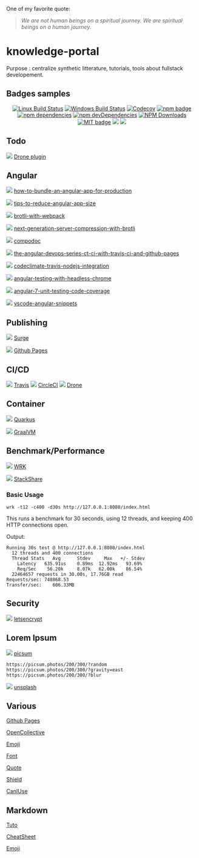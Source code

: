 One of my favorite quote:

> _We are not human beings on a spiritual journey. We are spiritual beings on a human journey._

# knowledge-portal
Purpose : centralize synthetic litterature, tutorials, tools about fullstack developement.

## Badges samples
<p align="center">
  <a href="https://travis-ci.org/tiamat-azure/angular-brotli.svg?branch=master"><img src="https://img.shields.io/travis/tiamat-azure/angular-brotli/master.svg?label=Linux%20build" alt="Linux Build Status"/></a>
  <a href="https://ci.appveyor.com/project/vogloblinsky/compodoc/branch/develop"><img src="https://img.shields.io/appveyor/ci/vogloblinsky/compodoc/develop.svg?label=Windows%20build" alt="Windows Build Status"/></a>
  <a href="https://codecov.io/gh/compodoc/compodoc"><img src="https://codecov.io/gh/compodoc/compodoc/branch/develop/graph/badge.svg" alt="Codecov"/></a>
  <a href="https://www.npmjs.com/package/@compodoc/compodoc"><img src="https://badge.fury.io/js/%40compodoc%2Fcompodoc.svg" alt="npm badge"/></a>
  <a href="https://david-dm.org/compodoc/compodoc"><img src="https://david-dm.org/compodoc/compodoc.svg" alt="npm dependencies"/></a>
  <a href="https://david-dm.org/compodoc/compodoc?type=dev"><img src="https://david-dm.org/compodoc/compodoc/dev-status.svg" alt="npm devDependencies"/></a>
  <a href="https://npmcharts.com/compare/@compodoc/compodoc?minimal=true"><img src="https://img.shields.io/npm/dm/@compodoc/compodoc.svg?style=flat" alt="NPM Downloads"/></a>
  <a href="https://opensource.org/licenses/MIT"><img src="http://img.shields.io/badge/license-MIT-brightgreen.svg" alt="MIT badge"/></a>
  <a href="#backers" alt="sponsors on Open Collective"><img src="https://opencollective.com/compodoc/backers/badge.svg" /></a> <a href="#sponsors" alt="Sponsors on Open Collective"><img src="https://opencollective.com/compodoc/sponsors/badge.svg" /></a>
</p>

## Todo

<img src="https://img.shields.io/badge/todo-docker--go--drone-success.svg" /> [Drone plugin](https://docs.drone.io/plugins/examples/golang/)

## Angular
<img src="https://img.shields.io/badge/angular-perf-success.svg" /> [how-to-bundle-an-angular-app-for-production](https://stackoverflow.com/questions/37631098/how-to-bundle-an-angular-app-for-production)

<img src="https://img.shields.io/badge/angular-perf-success.svg" /> [tips-to-reduce-angular-app-size](https://conorliv.com/tips-to-reduce-angular-app-size.html)

<img src="https://img.shields.io/badge/angular-perf-success.svg" /> [brotli-with-webpack](https://www.keycdn.com/blog/brotli-with-webpack)

<img src="https://img.shields.io/badge/angular-perf-success.svg" /> [next-generation-server-compression-with-brotli](https://www.smashingmagazine.com/2016/10/next-generation-server-compression-with-brotli)

<img src="https://img.shields.io/badge/angular-doc-success.svg" /> [compodoc](https://compodoc.app/)

<img src="https://img.shields.io/badge/angular-devops-success.svg" /> [the-angular-devops-series-ct-ci-with-travis-ci-and-github-pages](https://blog.angularindepth.com/the-angular-devops-series-ct-ci-with-travis-ci-and-github-pages-3c02664f078)

<img src="https://img.shields.io/badge/angular-devops-success.svg" /> [codeclimate-travis-nodejs-integration](https://gist.github.com/rbournissent/0a704cae6347bbda460c)

<img src="https://img.shields.io/badge/angular-test-success.svg" /> [angular-testing-with-headless-chrome](https://blog.angularindepth.com/angular-testing-with-headless-chrome-d1343b349699)

<img src="https://img.shields.io/badge/angular-test-success.svg" /> [angular-7-unit-testing-code-coverage](https://medium.com/@manivel45/angular-7-unit-testing-code-coverage-5c7a238315b6)

<img src="https://img.shields.io/badge/angular-productivity-success.svg" /> [vscode-angular-snippets](https://github.com/johnpapa/vscode-angular-snippets)

## Publishing
<img src="https://img.shields.io/badge/publish-static-success.svg" /> [Surge](https://surge.sh)

<img src="https://img.shields.io/badge/publish-static-success.svg" /> [Github Pages](https://pages.github.com)
 
## CI/CD
<img src="https://img.shields.io/badge/CI-CD-success.svg" /> [Travis](https://travis-ci.org)
<img src="https://img.shields.io/badge/CI-CD-success.svg" /> [CircleCI](https://circleci.com)
<img src="https://img.shields.io/badge/CI-CD-success.svg" /> [Drone](https://drone.io/)

## Container
<img src="https://img.shields.io/badge/jvm-perf-success.svg" /> [Quarkus](https://quarkus.io)

<img src="https://img.shields.io/badge/jvm-perf-success.svg" /> [GraalVM](https://www.graalvm.org)

## Benchmark/Performance
<img src="https://img.shields.io/badge/bench-http-success.svg" /> [WRK](https://github.com/wg/wrk)

<img src="https://img.shields.io/badge/bench-framework-success.svg" /> [StackShare](https://stackshare.io/)

### Basic Usage

    wrk -t12 -c400 -d30s http://127.0.0.1:8080/index.html

  This runs a benchmark for 30 seconds, using 12 threads, and keeping
  400 HTTP connections open.

  Output:

    Running 30s test @ http://127.0.0.1:8080/index.html
      12 threads and 400 connections
      Thread Stats   Avg      Stdev     Max   +/- Stdev
        Latency   635.91us    0.89ms  12.92ms   93.69%
        Req/Sec    56.20k     8.07k   62.00k    86.54%
      22464657 requests in 30.00s, 17.76GB read
    Requests/sec: 748868.53
    Transfer/sec:    606.33MB

## Security
<img src="https://img.shields.io/badge/security-ssl-success.svg" /> [letsencrypt](https://letsencrypt.org)

## Lorem Ipsum
<img src="https://img.shields.io/badge/lorem-picsum-success.svg" /> [picsum](https://picsum.photos)

    https://picsum.photos/200/300/?random
    https://picsum.photos/200/300/?gravity=east
    https://picsum.photos/200/300/?blur
    
<img src="https://img.shields.io/badge/lorem-picsum-success.svg" /> [unsplash](https://unsplash.com/collections/3548107/journey)   



## Various
[Github Pages](https://pages.github.com/)

[OpenCollective](https://opencollective.com)

[Emoji][emoji-url]

[Font][font-url]

[Quote][quote-url]

[Shield][shields-url]

[CanIUse](https://caniuse.com)

## Markdown
[Tuto][markdown-tuto]

[CheatSheet][markdown-cheat]

[Emoji][markdown-emoji]



[angular:build]: https://img.shields.io/badge/angular-build-success.svg

[tiger-image]: https://emojipedia-us.s3.dualstack.us-west-1.amazonaws.com/thumbs/72/emojione/178/tiger-face_1f42f.png
[okta-url]: https://developer.okta.com/signup?utm_source=JHipster&utm_medium=logo&utm_campaign=Gold-Sponsor

[markdown-tuto]: https://guides.github.com/features/mastering-markdown/
[markdown-cheat]: https://guides.github.com/pdfs/markdown-cheatsheet-online.pdf
[markdown-emoji]: https://github.com/ikatyang/emoji-cheat-sheet/blob/master/README.md

[emoji-url]: https://emojipedia.org/

[font-url]: https://www.fontspace.com
[quote-url]: http://wisdomquotes.com/spiritual-quotes/
[shields-url]: https://shields.io

